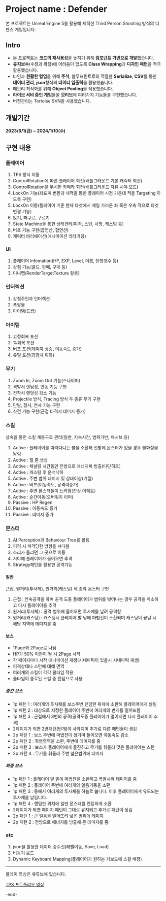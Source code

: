 # Project name : Defender
본 프로젝트는 Unreal Engine 5를 활용해 제작한 Third Person Shooting 방식의 디펜스 게임입니다.

## Intro
- 본 프로젝트는 **코드의 재사용성**을 높히기 위해 **컴포넌트 기반으로 개발**했습니다.
- **유지보수**(수정과 확장)에 어려움이 없도록 **Class Wrapping**과 **디자인 패턴**을 적극 활용했습니다.
- 타인과 **원활한 협업**을 위해 **주석**, 블루프린트로의 적절한 **Serialize**, **CSV**를 통한 **데이터 관리**, **json**형식의 **데이터 입출력**을 활용했습니다.
- 메모리 최적화를 위해 **Object Pooling**을 적용했습니다.
- **라이브 서비 중인 게임**들을 **모티브**해 여러가지 기능들을 구현했습니다.
- 버전관리는 Tortoise SVN을 사용했습니다.
## 개발기간
**2023/9/1(금) ~ 2024/1/10(수)**
## 구현 내용
### 플레이어
1. TPS 방식 이동
2. ControlRotation에 따른 플레이어 회전(배틀그라운드 기본 캐릭터 회전)
3. ControlRotation을 무시한 카메라 회전(배틀그라운드 자유 시야 모드)
4. LockOn 기능(좌표계 변환과 내적을 통한 플레이어 시점 가운데 적을 Targeting 하도록 구현)
5. LockOn 이동(플레이어 기준 현재 타겟에서 제일 가까운 좌 혹은 우측 적으로 타겟 변경 기능)
6. 앉기, 파쿠르, 구르기
7. State Machine을 통한 상태관리(피격, 스턴, 사망, 캐스팅 등)
8. 버프 기능 구현(곱연산, 합연산)
9. 캐릭터 바리에이션(애니메이션 리타기팅)
### UI
1. 플레이어 Infomation(HP, EXP, Level, 이름, 탄창갯수 등)
2. 상점 기능(골드, 판매, 구매 등)
3. 미니맵(RenderTargetTexture 활용)
### 인터렉션
1. 상점주인과 인터렉션
2. 폭팔물
3. 아이템(드랍)
### 아이템
1. 고정회복 포션
2. %회복 포션
3. 버프 포션(데미지 상승, 이동속도 증가)
4. 유틸 포션(경험치 획득)
### 무기
1. Zoom In, Zoom Out 기능(스나이퍼)
2. 격발시 랜덤성, 반동 기능 구현
3. 견착시 랜덤성 감소 기능
4. Projectile 방식, Tracing 방식 두 종류 무기 구현
5. 단발, 점사, 연사 기능 구현
6. 샷건 기능 구현(근접 타격시 데미지 증가)
### 스킬
상속을 통한 스킬 계층구조 관리(일반, 지속시간, 범위기반, 패시브 등)
1. Active : 플레이어를 따라다니는 불을 소환해 전방에 몬스터가 있을 경우 불화살을 날림
2. Active : 힐 존 생성
3. Active : 채널링 시간동안 전방으로 에너지파 방출(다단히트)
4. Active : 캐스팅 후 운석낙하
5. Active : 주변 범위 데미지 및 상태이상(기절)
6. Active : 버프(이동속도, 공격력증가)
7. Active : 주변 몬스터들이 느려짐(잔상 이펙트)
8. Active : 순간이동(오버워치 리퍼)
9. Passive : HP Regen
10. Passive : 이동속도 증가
11. Passive : 데미지 증가
### 몬스터
1. AI Perception과 Behaviour Tree를 활용
2. 피격 시 피격당한 방향을 쳐다봄
3. 소리가 들리면 그 곳으로 이동
4. 시야에 플레이어가 들어오면 추격
5. Strategy패턴을 활용한 공격기능
#### 일반
근접, 원거리(투사체), 원거리(캐스팅) 세 종류 몬스터 구현
1. 근접 : 연속공격을 하며 공격 도중 플레이어가 범위를 벗어나는 경우 공격을 취소하고 다시 플레이어를 추격
2. 원거리(투사체) : 공격 범위에 들어오면 투사체를 날려 공격함
3. 원거리(캐스팅) : 캐스팅시 플레이어 발 밑에 마법진이 소환되며 캐스팅이 끝날 시 해당 지역에 데미지를 줌
#### 보스
  - 1Page와 2Page로 나뉨
  - HP가 50% 미만이 될 시 2Page 시작
  - 각 페이지마다 시작 애니메이션 재생(시네마틱이 있을시 시네마틱 재생)
  - 피격상태나 스턴에 대해 면역
  - 여러개의 스킬이 각각 쿨타임 적용
  - 쿨타임이 종료된 스킬 중 랜덤으로 사용
##### 중간 보스
  - 1p 패턴 1 : 여러개의 투사체를 보스주변 랜덤한 위치에 소환해 플레이어에게 날림
  - 1p 패턴 2 : 대상으로 지정한 플레이어 주변에 여러개의 번개를 떨어뜨림
  - 1p 패턴 3 : 근접에서 3번의 공격(공격도중 플레이어가 멀어지면 다시 플레이어 추격)
  - 2페이지가 되면 2번패턴(번개)이 사라지며 추가로 다른 패턴들이 생김
  - 2p 패턴 1 : 보스 주변에 마법진이 생기며 들어오면 이동속도 감소
  - 2p 패턴 2 : 화염영역을 소환, 주변에 데미지를 줌
  - 2p 패턴 3 : 보스가 플레이어에게 돌진하고 무기를 휘둘러 맞은 플레이어는 스턴
  - 2p 패턴 4 : 무기를 휘둘러 주변 넓은범위에 데미지
##### 최종 보스
  - 1p 패턴 1 : 플레이어 발 밑에 마법진을 소환하고 폭발시켜 데미지를 줌
  - 1p 패턴 2 : 플레이어 주변에 여러개의 얼음기둥을 소환
  - 1p 패턴 3 : 등에서 여러개의 투사체를 하늘로 쏩니다. 이후 플레이어에게 유도되는 투사체를 날립니다.
  - 1p 패턴 4 : 랜덤한 위치에 일반 몬스터를 랜덤하게 소환
  - 2페이지가 되면 페이지 패턴이 그대로 유지되고 추가로 패턴이 생김
  - 2p 패턴 1 : 큰 얼음을 떨어뜨려 넓은 범위에 데미지
  - 2p 패턴 2 : 전방으로 에너지를 방출해 큰 데미지를 줌
### etc
1. json을 활용한 데이터 송수신(레벨이동, Save, Load)
2. 비동기 로드
3. Dynamic Keyboard Mapping(플레이어가 원하는 키보드에 스킬 배정)

---
플레이 영상은 유튜브에 있습니다.

[TPS 포트폴리오 영상](https://youtu.be/Npg4jeqO2nA)

-eod-
